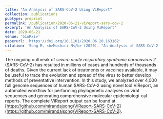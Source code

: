 ```yaml
---
title: "An Analysis of SARS-CoV-2 Using ViReport"
collection: publications
pubtype: preprint
permalink: /publication/2020-06-21-vireport-sars-cov-2
excerpt: 'An Analysis of SARS-CoV-2 Using ViReport'
date: 2020-06-21
venue: 'bioRxiv'
paperurl: 'https://doi.org/10.1101/2020.06.20.163162'
citation: 'Song M, <b>Moshiri N</b> (2020). "An Analysis of SARS-CoV-2 Using ViReport." <i>bioRxiv</i>. <a href="https://doi.org/10.1101/2020.06.20.163162" target="_blank">doi:10.1101/2020.06.20.163162</a>'
---
```

The ongoing outbreak of *severe acute respiratory syndrome coronavirus 2* (SARS-CoV-2) has resulted in millions of cases and hundreds of thousands of deaths. Given the current lack of treatments or vaccines available, it may be useful to trace the evolution and spread of the virus to better develop methods of preventative intervention. In this study, we analyzed over 4,000 full genome sequences of human SARS-CoV-2 using novel tool ViReport, an automated workflow for performing phylogenetic analyses on viral sequences and generating comprehensive molecular epidemiologi-cal reports. The complete ViReport output can be found at [https://github.com/mirandajsong/ViReport-SARS-CoV-2](https://github.com/mirandajsong/ViReport-SARS-CoV-2).
